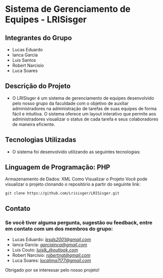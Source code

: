 # Sistema de Gerenciamento de Equipes - LRISisger
## Integrantes do Grupo
- Lucas Eduardo
- Ianca Garcia
- Luis Santos
- Robert Narcisio
- Luca Soares
## Descrição do Projeto
- O LRISisger é um sistema de gerenciamento de equipes desenvolvido pelo nosso grupo da faculdade com o objetivo de auxiliar administradores na administração de tarefas de suas equipes de forma fácil e intuitiva. O sistema oferece um layout interativo que permite aos administradores visualizar o status de cada tarefa e seus colaboradores de maneira eficiente.

## Tecnologias Utilizadas
 - O sistema foi desenvolvido utilizando as seguintes tecnologias:

## Linguagem de Programação: PHP
Armazenamento de Dados: XML
Como Visualizar o Projeto
Você pode visualizar o projeto clonando o repositório a partir do seguinte link:

``git clone https://github.com/Lrisisger/LRISisger.git``

## Contato
### Se você tiver alguma pergunta, sugestão ou feedback, entre em contato com um dos membros do grupo:

- Lucas Eduardo: *lesds2001@gmail.com*
- Ianca Garcia: *garciainca@gmail.com*
- Luis Couto: *luislk_@outlook.com*
- Robert Narcisio: *robertngt@gmail.com*
- Luca Soares: *lucalima7l77@gmail.com*

 Obrigado por se interessar pelo nosso projeto!